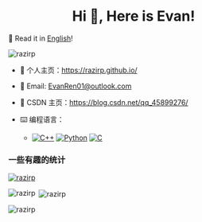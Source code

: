 <h1 align="center">Hi 👋, Here is Evan!</h1>

📖 Read it in [English](README_EN.md)!

<p align="left"> <img src="https://komarev.com/ghpvc/?username=razirp&label=Profile%20views&color=0e75b6&style=flat" alt="razirp" /> </p>

- 🔗 个人主页：https://razirp.github.io/

- 📧 Email: EvanRen01@outlook.com

- 📝 CSDN 主页：https://blog.csdn.net/qq_45899276/

- ⌨️ 编程语言：
    
    - [![C++](https://img.shields.io/badge/C%2B%2B-%2300599C.svg?style=flat-square&logo=C%2B%2B&logoColor=white)](https://isocpp.org/) [![Python](https://img.shields.io/badge/Python-%233776AB.svg?style=flat-square&logo=Python&logoColor=white)](https://www.python.org/) [![C](https://img.shields.io/badge/C-%2300599C.svg?style=flat-square&logo=C&logoColor=white)](https://en.wikipedia.org/wiki/C_(programming_language)) 

### 一些有趣的统计

<p align="left"> <a href="https://github.com/ryo-ma/github-profile-trophy"><img src="https://github-profile-trophy.vercel.app/?username=razirp&no-bg=true" alt="razirp" /></a> </p>

<p><img align="left" src="https://github-readme-stats.vercel.app/api/top-langs?username=razirp&show_icons=true&locale=cn&layout=compact&theme=transparent" alt="razirp" /></p>

<p>&nbsp;<img align="center" src="https://github-readme-stats.vercel.app/api?username=razirp&show_icons=true&locale=cn&theme=transparent" alt="razirp" /></p>

<p><img align="center" src="https://github-readme-streak-stats.herokuapp.com/?user=razirp&theme=transparent&locale=zh_Hans" alt="razirp" /></p>
